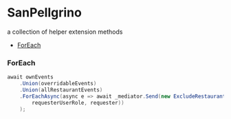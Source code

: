 # SanPellgrino
a collection of helper extension methods

* [ForEach](#foreach)

### ForEach

```csharp
await ownEvents
    .Union(overridableEvents)
    .Union(allRestaurantEvents)
    .ForEachAsync(async e => await _mediator.Send(new ExcludeRestaurantsFromEventCommand(Tenant, e.EventId, RestaurantId.Id.ToString(),
        requesterUserRole, requester))
    );

```

